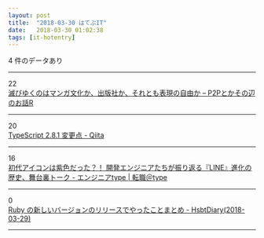 ```yaml
---
layout: post
title:  "2018-03-30 はてぶIT"
date:   2018-03-30 01:02:38
tags: [it-hotentry]
---
```

4 件のデータあり

<hr><div class="row">
<div class="col-1"><span class="badge badge-pill badge-success h2">22</span></div>
<div class="col-11"><a href='http://p2ptk.org/copyright/819' target='_blank'>滅びゆくのはマンガ文化か、出版社か、それとも表現の自由か – P2Pとかその辺のお話R</a></div>
</div>
<hr>
<div class="row">
<div class="col-1"><span class="badge badge-pill badge-success h2">20</span></div>
<div class="col-11"><a href='https://qiita.com/vvakame/items/2e32aeded05997f77dfa' target='_blank'>TypeScript 2.8.1 変更点 - Qiita</a></div>
</div>
<hr>
<div class="row">
<div class="col-1"><span class="badge badge-pill badge-success h2">16</span></div>
<div class="col-11"><a href='https://type.jp/et/feature/6520' target='_blank'>初代アイコンは紫色だった？！ 開発エンジニアたちが振り返る『LINE』進化の歴史、舞台裏トーク - エンジニアtype | 転職＠type</a></div>
</div>
<hr>
<div class="row">
<div class="col-1"><span class="badge badge-pill badge-success h2">0</span></div>
<div class="col-11"><a href='https://www.hsbt.org/diary/20180329.html#p01' target='_blank'>Ruby の新しいバージョンのリリースでやったことまとめ - HsbtDiary(2018-03-29)</a></div>
</div>
<hr>
